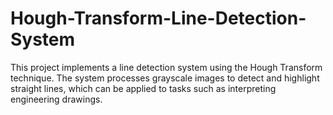 # Hough-Transform-Line-Detection-System
This project implements a line detection system using the Hough Transform technique. The system processes grayscale images to detect and highlight straight lines, which can be applied to tasks such as interpreting engineering drawings.
